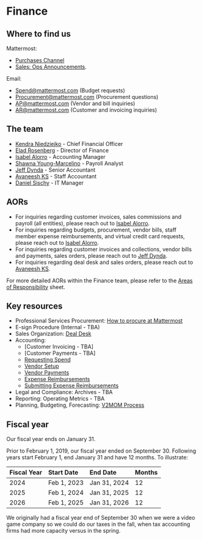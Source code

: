 # Finance

## Where to find us

Mattermost:

* [Purchases Channel](https://community.mattermost.com/private-core/channels/purchases) 
* [Sales: Ops Announcements](https://community.mattermost.com/private-core/channels/sales).

Email:

* Spend@mattermost.com \(Budget requests\)
* Procurement@mattermost.com \(Procurement questions\)
* AP@mattermost.com \(Vendor and bill inquiries\)
* AR@mattermost.com \(Customer and invoicing inquiries\)

## The team

* [Kendra Niedziejko](https://community.mattermost.com/core/messages/@Kendra.Niedziejko) - Chief Financial Officer
* [Elad Rosenberg](https://community.mattermost.com/core/messages/@elad.rosenberg) - Director of Finance
* [Isabel Alorro](https://community.mattermost.com/core/messages/@isabel.alloro) - Accounting Manager
* [Shawna Young-Marcelino](https://community.mattermost.com/core/messages/@shawna.young-marcelino) - Payroll Analyst
* [Jeff Dynda](https://community.mattermost.com/core/messages/@jeff.dynda) - Senior Accountant
* [Avaneesh KS](https://community.mattermost.com/core/messages/@avaneesh.ks) - Staff Accountant
* [Daniel Sischy](https://community.mattermost.com/core/messages/@daniel.sischy) - IT Manager

## AORs

* For inquiries regarding customer invoices, sales commissions and payroll \(all entities\), please reach out to [Isabel Alorro](https://community.mattermost.com/core/messages/@isabel.alorro).
* For inquiries regarding budgets, procurement, vendor bills, staff member expense reimbursements, and virtual credit card requests, please reach out to [Isabel Alorro](https://community.mattermost.com/core/messages/@isabel.alorro).
* For inquiries regarding customer invoices and collections, vendor bills and payments, sales orders, please reach out to [Jeff Dynda](https://community.mattermost.com/core/messages/@jeff.dynda).
* For inquiries regarding deal desk and sales orders, please reach out to [Avaneesh KS](https://community.mattermost.com/core/messages/@avaneesh.ks).

For more detailed AORs within the Finance team, please refer to the [Areas of Responsibility](https://docs.google.com/spreadsheets/d/1qraUnYC-4W1W7nouaWzmLKl5zVzKYKqXwkMdBX2t97M/edit#gid=649964022) sheet.

## Key resources

* Professional Services Procurement: [How to procure at Mattermost](https://handbook.mattermost.com/operations/finance/purchasing)
* E-sign Procedure \(Internal - TBA\)
* Sales Organization: [Deal Desk](https://handbook.mattermost.com/operations/finance/deal-desk)
* Accounting:
  * \[Customer Invoicing - TBA\]
  * \[Customer Payments - TBA\]
  * [Requesting Spend](https://handbook.mattermost.com/operations/finance/budget)
  * [Vendor Setup](https://handbook.mattermost.com/operations/finance/onboarding/how-to-on-board-as-a-vendor)
  * [Vendor Payments](https://handbook.mattermost.com/company/how-to-guides-for-staff/how-to-purchase/how-to-on-board-as-a-vendor/how-to-get-paid)
  * [Expense Reimbursements](https://handbook.mattermost.com/company/how-to-guides-for-staff/how-to-spend-company-money)
  * [Submitting Expense Reimbursements](https://handbook.mattermost.com/company/how-to-guides-for-staff/how-to-spend-company-money/how-to-use-expensify)
* Legal and Compliance: Archives - TBA
* Reporting: Operating Metrics - TBA
* Planning, Budgeting, Forecasting: [V2MOM Process](https://handbook.mattermost.com/company/how-to-guides-for-staff/how-to-v2mom)

## Fiscal year

Our fiscal year ends on January 31.

Prior to February 1, 2019, our fiscal year ended on September 30. Following years start February 1, end January 31 and have 12 months. To illustrate:

| Fiscal Year | Start Date | End Date | Months |
| :--- | :--- | :--- | :--- |
| 2024 | Feb 1, 2023 | Jan 31, 2024 | 12 |
| 2025 | Feb 1, 2024 | Jan 31, 2025 | 12 |
| 2026 | Feb 1, 2025 | Jan 31, 2026 | 12 |

We originally had a fiscal year end of September 30 when we were a video game company so we could do our taxes in the fall, when tax accounting firms had more capacity versus in the spring.
